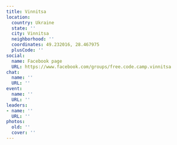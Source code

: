 ```yaml
---
title: Vinnitsa
location:
  country: Ukraine
  state: ''
  city: Vinnitsa
  neighborhood: ''
  coordinates: 49.232016, 28.467975
  plusCode: ''
social:
  name: Facebook page
  URL: https://www.facebook.com/groups/free.code.camp.vinnitsa
chat:
  name: ''
  URL: ''
event:
  name: ''
  URL: ''
leaders:
- name: ''
  URL: ''
photos:
  old: ''
  cover: ''
---
```

